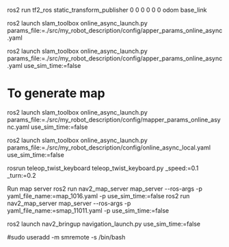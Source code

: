 

ros2 run tf2_ros static_transform_publisher 0 0 0 0 0 0 odom base_link

ros2 launch slam_toolbox online_async_launch.py params_file:=./src/my_robot_description/config/apper_params_online_async.yaml

ros2 launch slam_toolbox online_async_launch.py params_file:=./src/my_robot_description/config/apper_params_online_async.yaml use_sim_time:=false
# To generate map
ros2 launch slam_toolbox online_async_launch.py params_file:=./src/my_robot_description/config/mapper_params_online_async.yaml use_sim_time:=false

ros2 launch slam_toolbox online_async_launch.py params_file:=./src/my_robot_description/config/online_async_local.yaml use_sim_time:=false

rosrun teleop_twist_keyboard teleop_twist_keyboard.py _speed:=0.1 _turn:=0.2


Run map server
ros2 run nav2_map_server map_server --ros-args -p yaml_file_name:=map_1016.yaml -p use_sim_time:=false
ros2 run nav2_map_server map_server --ros-args -p yaml_file_name:=smap_11011.yaml -p use_sim_time:=false


ros2 launch nav2_bringup navigation_launch.py use_sim_time:=false


#sudo useradd -m smremote -s /bin/bash


